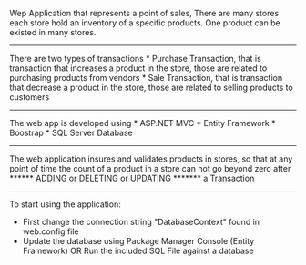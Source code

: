 
Wep Application that represents a point of sales,
There are many stores each store hold an inventory of a specific products.
One product can be existed in many stores.
***********************************************************************************

There are two types of transactions
    * Purchase Transaction, that is transaction that increases a product in the store, 
      those are related to purchasing products from vendors
    * Sale Transaction, that is transaction that decrease a product in the store, 
      those are related to selling products to customers
*****************************************************************************************

The web app is developed using 
    * ASP.NET MVC
    * Entity Framework
    * Boostrap
    * SQL Server Database
    
******************************************************************************************
The web application insures and validates products in stores, so that at any point of time 
the count of a product in a store can not go beyond zero after ****** ADDING or DELETING or UPDATING ******* a Transaction

********************************************************************************************

To start using the application:
* First change the connection string "DatabaseContext" found in web.config file
* Update the database using Package Manager Console (Entity Framework) OR Run the included SQL File against a database

